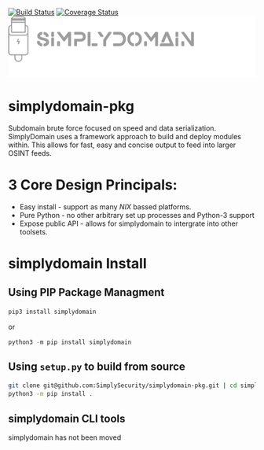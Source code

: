  [![Build Status](https://travis-ci.org/SimplySecurity/SimplyDomain.svg?branch=master)](https://travis-ci.org/SimplySecurity/SimplyDomain)
  [![Coverage Status](https://coveralls.io/repos/github/SimplySecurity/SimplyDomain/badge.svg?branch=master)](https://coveralls.io/github/SimplySecurity/SimplyDomain?branch=master)
 ![Alt text](simplydomain/docs/SimplyDomain-logo.png?raw=true "SimplyDomain")

 
# simplydomain-pkg 
Subdomain brute force focused on speed and data serialization. 
SimplyDomain uses a framework approach to build and deploy modules within. This allows
for fast, easy and concise output to feed into larger OSINT feeds.

# 3 Core Design Principals:
* Easy install - support as many *NIX* bassed platforms.
* Pure Python - no other arbitrary set up processes and Python-3 support
* Expose public API - allows for simplydomain to intergrate into other toolsets.

# simplydomain Install

## Using PIP Package Managment
```python
pip3 install simplydomain
```
or 
```python
python3 -m pip install simplydomain
```
## Using `setup.py` to build from source
```bash
git clone git@github.com:SimplySecurity/simplydomain-pkg.git | cd simplydomain-pkg
python3 -m pip install .
```
## simplydomain CLI tools
simplydomain has not been moved
